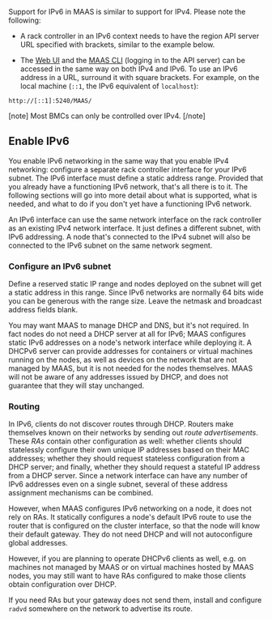Support for IPv6 in MAAS is similar to support for IPv4. Please note the following:

-   A rack controller in an IPv6 context needs to have the region API server URL specified with brackets, similar to the example below.

-   The [Web UI](installconfig-webui.md) and the [MAAS CLI](manage-cli.md) (logging in to the API server) can be accessed in the same way on both IPv4 and IPv6. To use an IPv6 address in a URL, surround it with square brackets. For example, on the local machine (`::1`, the IPv6 equivalent of `localhost`):

<!-- -->

``` nohighlight
http://[::1]:5240/MAAS/
```

[note]
Most BMCs can only be controlled over IPv4.
[/note]

<h2 id="heading--enable-ipv6">Enable IPv6</h2>

You enable IPv6 networking in the same way that you enable IPv4 networking: configure a separate rack controller interface for your IPv6 subnet. The IPv6 interface must define a static address range. Provided that you already have a functioning IPv6 network, that's all there is to it. The following sections will go into more detail about what is supported, what is needed, and what to do if you don't yet have a functioning IPv6 network.

An IPv6 interface can use the same network interface on the rack controller as an existing IPv4 network interface. It just defines a different subnet, with IPv6 addressing. A node that's connected to the IPv4 subnet will also be connected to the IPv6 subnet on the same network segment.

<h3 id="heading--configure-an-ipv6-subnet">Configure an IPv6 subnet</h3>

Define a reserved static IP range and nodes deployed on the subnet will get a static address in this range. Since IPv6 networks are normally 64 bits wide you can be generous with the range size. Leave the netmask and broadcast address fields blank.

You may want MAAS to manage DHCP and DNS, but it's not required. In fact nodes do not need a DHCP server at all for IPv6; MAAS configures static IPv6 addresses on a node's network interface while deploying it. A DHCPv6 server can provide addresses for containers or virtual machines running on the nodes, as well as devices on the network that are not managed by MAAS, but it is not needed for the nodes themselves. MAAS will not be aware of any addresses issued by DHCP, and does not guarantee that they will stay unchanged.

<h3 id="heading--routing">Routing</h3>

In IPv6, clients do not discover routes through DHCP. Routers make themselves known on their networks by sending out *route advertisements*. These *RAs* contain other configuration as well: whether clients should statelessly configure their own unique IP addresses based on their MAC addresses; whether they should request stateless configuration from a DHCP server; and finally, whether they should request a stateful IP address from a DHCP server. Since a network interface can have any number of IPv6 addresses even on a single subnet, several of these address assignment mechanisms can be combined.

However, when MAAS configures IPv6 networking on a node, it does not rely on RAs. It statically configures a node's default IPv6 route to use the router that is configured on the cluster interface, so that the node will know their default gateway. They do not need DHCP and will not autoconfigure global addresses.

However, if you are planning to operate DHCPv6 clients as well, e.g. on machines not managed by MAAS or on virtual machines hosted by MAAS nodes, you may still want to have RAs configured to make those clients obtain configuration over DHCP.

If you need RAs but your gateway does not send them, install and configure `radvd` somewhere on the network to advertise its route.

<!-- LEAVE THIS OUT FOR NOW
<h3 id="heading--other-installers-and-operating-systems">Other installers and operating systems</h3>

Static IPv6 addresses are currently only configured on Ubuntu, when installed
using the "fast" installer. Other operating systems, or Ubuntu with the
classic Debian installer, will not have their IPv6 addresses configured. The
same applies when a user manually installs an operating system on a node, or
overwrites its networking configuration: the node will no longer have its
static IPv6 address configured, even if MAAS has allocated it to the node.

However, as long as the address remains allocated to the node, you may still
configure its operating system to use that address. The node can then use that
address as if it had been configured by MAAS.
-->
<!-- LEAVE THIS OUT FOR NOW. I DO NOT SEE THIS OPTION IN THE WEB UI ANYWAY.
<h2 id="heading--disable-ipv4">Disable IPv4</h2>

For advanced users, there is an experimental capability to deploy nodes with
pure IPv6, with IPv4 networking disabled. To enable this on a node, check the
"Disable IPv4 when deployed" box on the node's Edit page. The process of
managing and deploying the node will still largely work through IPv4, but once
deployed, the node will have IPv6 networking only.

In practice nodes may not be functional without IPv4 networking. A few things
are known to be needed in any case:
-->
<!-- LINKS -->

